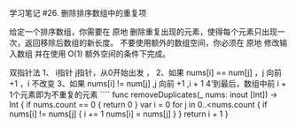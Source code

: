学习笔记
#26. 删除排序数组中的重复项

 给定一个排序数组，你需要在 原地 删除重复出现的元素，使得每个元素只出现一次，返回移除后数组的新长度。
 不要使用额外的数组空间，你必须在 原地 修改输入数组 并在使用 O(1) 额外空间的条件下完成。


双指针法
   1、 i指针  j指针，从0开始出发 ，
   2、如果 nums[i] == num[j] ，j 向前 +1 ，i 不改变
   3、如果 nums[i] != num[j] ,j 向前 +1 ,i + 1
   4‘到最后，数组中前 i + 1个元素即为不重复的元素
    ````
    func removeDuplicates(_ nums: inout [Int]) -> Int {
        if nums.count == 0 {
            return 0
        }
       var i = 0
        for j in 0..<nums.count {
            if nums[i] != nums[j] {
                i += 1
                nums[i] = nums[j]
            }
        }
        return i + 1
    }

````
